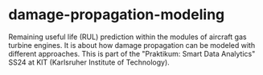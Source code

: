 # damage-propagation-modeling
Remaining useful life (RUL) prediction within the modules of aircraft gas turbine engines.  It is about how damage propagation can be modeled with different approaches. This is part of the "Praktikum: Smart Data Analytics" SS24 at KIT (Karlsruher Institute of Technology). 
